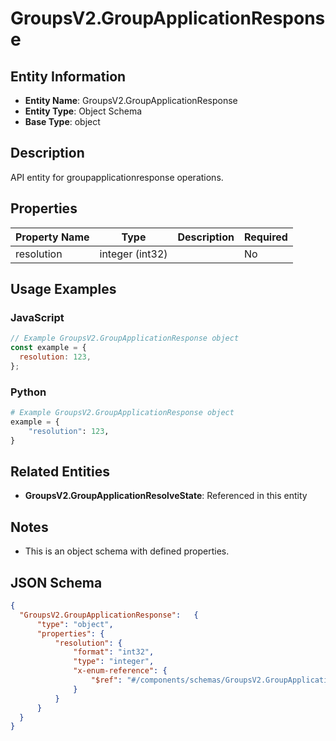 # GroupsV2.GroupApplicationResponse

## Entity Information
- **Entity Name**: GroupsV2.GroupApplicationResponse
- **Entity Type**: Object Schema
- **Base Type**: object

## Description
API entity for groupapplicationresponse operations.

## Properties

| Property Name | Type | Description | Required |
|---------------|------|-------------|----------|
| resolution | integer (int32) |  | No |

## Usage Examples

### JavaScript
```javascript
// Example GroupsV2.GroupApplicationResponse object
const example = {
  resolution: 123,
};
```

### Python
```python
# Example GroupsV2.GroupApplicationResponse object
example = {
    "resolution": 123,
}
```

## Related Entities
- **GroupsV2.GroupApplicationResolveState**: Referenced in this entity

## Notes
- This is an object schema with defined properties.

## JSON Schema
```json
{
  "GroupsV2.GroupApplicationResponse":   {
      "type": "object",
      "properties": {
          "resolution": {
              "format": "int32",
              "type": "integer",
              "x-enum-reference": {
                  "$ref": "#/components/schemas/GroupsV2.GroupApplicationResolveState"
              }
          }
      }
  }
}
```
